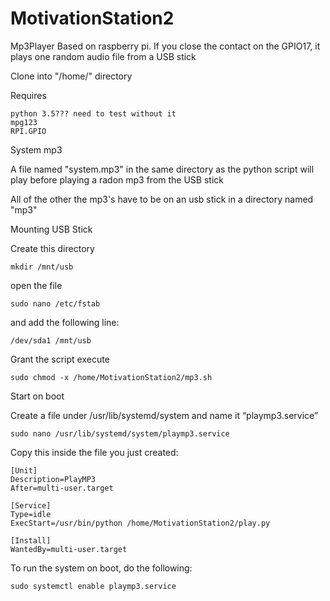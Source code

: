 # MotivationStation2

Mp3Player Based on raspberry pi. If you close the contact on the GPIO17, it plays one random audio file from a USB stick

Clone into "/home/" directory

Requires

    python 3.5??? need to test without it
    mpg123
    RPI.GPIO
  
System mp3

A file named "system.mp3" in the same directory as the python script will play before playing a radon mp3 from the USB stick

All of the other the mp3's have to be on an usb stick in a directory named "mp3"

Mounting USB Stick

Create this directory 

    mkdir /mnt/usb 
open the file 

    sudo nano /etc/fstab 

and add the following line:

    /dev/sda1 /mnt/usb
    
Grant the script execute

    sudo chmod -x /home/MotivationStation2/mp3.sh
  
Start on boot

Create a file under /usr/lib/systemd/system and name it “playmp3.service”

    sudo nano /usr/lib/systemd/system/playmp3.service

Copy this inside the file you just created:

    [Unit]
    Description=PlayMP3
    After=multi-user.target

    [Service]
    Type=idle
    ExecStart=/usr/bin/python /home/MotivationStation2/play.py

    [Install]
    WantedBy=multi-user.target

To run the system on boot, do the following:

    sudo systemctl enable playmp3.service
